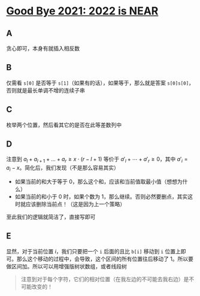 # [Good Bye 2021: 2022 is NEAR](https://codeforces.com/contest/1616)

## A

贪心即可，本身有就插入相反数

## B

仅需看 `s[0]` 是否等于 `s[1]`（如果有的话），如果等于，那么就是答案 `s[0]s[0]`，否则就是最长单调不增的连续子串

## C

枚举两个位置，然后看其它的是否在此等差数列中

## D

注意到 $a_l + a_{l+1} + \ldots + a_r \geq x \cdot (r - l + 1)$ 等价于 $a'_l + \cdots + a'_r \geq 0$，其中 $a'_i = a_i - x$。简化后，我们发现（不是那么容易其实）

- 如果当前的和大于等于 0，那么这个和，应该和当前值取最小值（想想为什么）
- 如果当前的和小于 0 时，如果个数为 1，那么继续。否则必然要删点，其实这时就应该删除当前点！（这是因为上一个策略）

至此我们的逻辑就简洁了，直接写即可

## E

显然，对于当前位置 $i$，我们只要把一个 `i` 后面的且比 `b[i]` 移动到 `i` 位置上即可。那么这个移动的过程中，会导致，这个区间的所有位置往后移动了 1。所以要做区间加。所以可以用增强版树状数组，或者线段树

> 注意到对于每个字符，它们的相对位置（在我左边的不可能去我右边）是不可能改变的！



